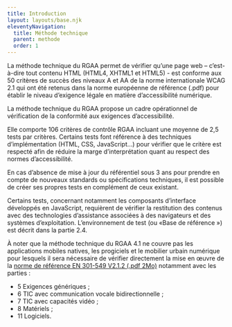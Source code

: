```yaml
---
title: Introduction
layout: layouts/base.njk
eleventyNavigation:
  title: Méthode technique
  parent: methode
  order: 1
---
```


La méthode technique du RGAA permet de vérifier qu’une page web – c’est-à-dire tout contenu HTML (HTML4, XHTML1 et HTML5) - est conforme aux 50 critères de succès des niveaux A et AA de la norme internationale WCAG 2.1 qui ont été retenus dans la norme européenne de référence (.pdf) pour établir le niveau d’exigence légale en matière d’accessibilité numérique.

La méthode technique du RGAA propose un cadre opérationnel de vérification de la conformité aux exigences d’accessibilité.

Elle comporte 106 critères de contrôle RGAA incluant une moyenne de 2,5 tests par critères. Certains tests font référence à des techniques d’implémentation (HTML, CSS, JavaScript…) pour vérifier que le critère est respecté afin de réduire la marge d’interprétation quant au respect des normes d’accessibilité.

En cas d’absence de mise à jour du référentiel sous 3 ans pour prendre en compte de nouveaux standards ou spécifications techniques, il est possible de créer ses propres tests en complément de ceux existant.

Certains tests, concernant notamment les composants d’interface développés en JavaScript, requièrent de vérifier la restitution des contenus avec des technologies d’assistance associées à des navigateurs et des systèmes d’exploitation. L’environnement de test (ou «Base de référence ») est décrit dans la partie 2.4.

À noter que la méthode technique du RGAA 4.1 ne couvre pas les applications mobiles natives, les progiciels et le mobilier urbain numérique pour lesquels il sera nécessaire de vérifier directement la mise en œuvre de la <a target="_blank" title="norme de référence EN 301-549 V2.1.2 (.pdf 2Mo) - nouvelle fenêtre" href="/doc/en_301549v020102p.pdf" download>norme de référence EN 301-549 V2.1.2 (.pdf 2Mo)</a> notamment avec les parties :

* 5 Exigences génériques ;
* 6 TIC avec communication vocale bidirectionnelle ;
* 7 TIC avec capacités vidéo ;
* 8 Matériels ;
* 11 Logiciels.

